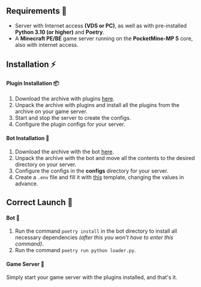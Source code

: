 ## Requirements 🔌
- Server with Internet access **(VDS or PC)**, as well as with pre-installed **Python 3.10 (or higher)** and **Poetry**.
- A **Minecraft PE/BE** game server running on the **PocketMine-MP 5** core, also with internet access.

## Installation ⚡

#### Plugin Installation 📦
1. Download the archive with plugins [here](https://github.com/Taskov1ch/TelegramMC/releases).
2. Unpack the archive with plugins and install all the plugins from the archive on your game server.
3. Start and stop the server to create the configs.
4. Configure the plugin configs for your server.

#### Bot Installation 🤖
1. Download the archive with the bot [here](https://github.com/Taskov1ch/TelegramMC/releases).
2. Unpack the archive with the bot and move all the contents to the desired directory on your server.
3. Configure the configs in the **configs** directory for your server.
4. Create a `.env` file and fill it with [this](env_template.md) template, changing the values in advance.

## Correct Launch 🚀

#### Bot 🤖
1. Run the command `poetry install` in the bot directory to install all necessary dependencies *(after this you won’t have to enter this command)*.
3. Run the command `poetry run python loader.py`.

#### Game Server 🔑
Simply start your game server with the plugins installed, and that's it.
